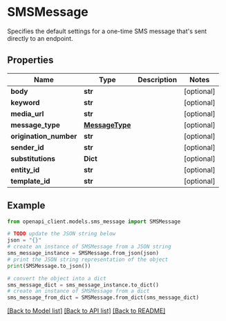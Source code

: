 # SMSMessage

Specifies the default settings for a one-time SMS message that's sent directly to an endpoint.

## Properties

Name | Type | Description | Notes
------------ | ------------- | ------------- | -------------
**body** | **str** |  | [optional] 
**keyword** | **str** |  | [optional] 
**media_url** | **str** |  | [optional] 
**message_type** | [**MessageType**](MessageType.md) |  | [optional] 
**origination_number** | **str** |  | [optional] 
**sender_id** | **str** |  | [optional] 
**substitutions** | **Dict** |  | [optional] 
**entity_id** | **str** |  | [optional] 
**template_id** | **str** |  | [optional] 

## Example

```python
from openapi_client.models.sms_message import SMSMessage

# TODO update the JSON string below
json = "{}"
# create an instance of SMSMessage from a JSON string
sms_message_instance = SMSMessage.from_json(json)
# print the JSON string representation of the object
print(SMSMessage.to_json())

# convert the object into a dict
sms_message_dict = sms_message_instance.to_dict()
# create an instance of SMSMessage from a dict
sms_message_from_dict = SMSMessage.from_dict(sms_message_dict)
```
[[Back to Model list]](../README.md#documentation-for-models) [[Back to API list]](../README.md#documentation-for-api-endpoints) [[Back to README]](../README.md)


